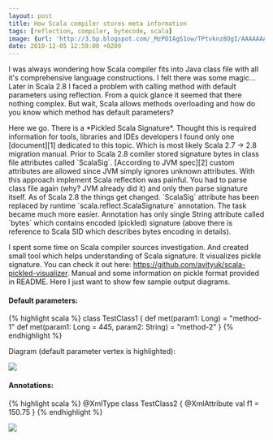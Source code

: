 ```yaml
---
layout: post
title: How Scala compiler stores meta information
tags: [reflection, compiler, bytecode, scala]
image: {url: 'http://3.bp.blogspot.com/_MzPDIAgS1ow/TPtvknz8OgI/AAAAAAAARLI/mShNq4h6jxc/s320/scala.jpg', width: '320px', height: '253px'}
date: 2010-12-05 12:59:00 +0200
---
```

I was always wondering how Scala compiler fits into Java class file with all it\'s comprehensive language constructions. I felt there was some magic... Later in Scala 2.8 I faced a problem with calling method with default parameters using reflection. From a quick glance it seemed that there nothing complex. But wait, Scala allows methods overloading and how do you know which method has default parameters?

<a name="more" />
Here we go. There is a *Pickled Scala Signature*. Thought this is required information for tools, libraries and IDEs developers I found only one [document][1] dedicated to this topic. Which is most likely Scala 2.7 -> 2.8 migration manual. Prior to Scala 2.8 comiler stored
signature bytes in class file attributes called `ScalaSig`. [According to JVM spec][2] custom attributes are allowed since JVM simply ignores unknown attributes. With this approach implement Scala reflection was painful. You had to parse class file again (why? JVM already did it) and only then parse signature itself. As of Scala 2.8 the things get changed. `ScalaSig` attribute has been replaced by runtime `scala.reflect.ScalaSignature` annotation. The task became much more easier. Annotation has only single String attribute called `bytes` which contains encoded (pickled) signature (above there is reference to Scala SID which describes bytes encoding in details).

I spent some time on Scala compiler sources investigation. And created small tool which helps understanding of Scala signature. It visualizes
pickle signature. You can check it out here: <https://github.com/avityuk/scala-pickled-visualizer>. Manual and some information on pickle format provided in README. Here I just want to show few sample output diagrams.

#### Default parameters:
{% highlight scala %}
class TestClass1 {
  def met(param1: Long) = "method-1"
  def met(param1: Long = 445, param2: String) = "method-2"
}
{% endhighlight %}

Diagram (default parameter vertex is highlighted):

[![](http://2.bp.blogspot.com/_MzPDIAgS1ow/TPtpr0W5ldI/AAAAAAAARLA/zOemmMcQpQg/s320/TestClass1.jpg)][3]

#### Annotations:
{% highlight scala %}
@XmlType
class TestClass2 {
  @XmlAttribute
  val f1 = 150.75
}
{% endhighlight %}
  
[![](http://3.bp.blogspot.com/_MzPDIAgS1ow/TPtuhFeIZ7I/AAAAAAAARLE/dDnzoO_viLM/s320/TestClass2.jpg)][4]

[1]: http://www.scala-lang.org/sid/10 
[2]: http://java.sun.com/docs/books/jvms/second_edition/html/ClassFile.doc.html#16733 
[3]: http://2.bp.blogspot.com/_MzPDIAgS1ow/TPtpr0W5ldI/AAAAAAAARLA/zOemmMcQpQg/s1600/TestClass1.jpg 
[4]: http://3.bp.blogspot.com/_MzPDIAgS1ow/TPtuhFeIZ7I/AAAAAAAARLE/dDnzoO_viLM/s1600/TestClass2.jpg 
